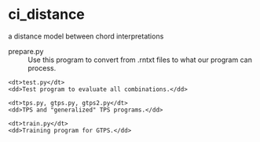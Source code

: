 # ci_distance
a distance model between chord interpretations

<dl>
	<dt>prepare.py</dt>
	<dd>Use this program to convert from .rntxt files to what our program can process.</dd>

	<dt>test.py</dt>
	<dd>Test program to evaluate all combinations.</dd>

	<dt>tps.py, gtps.py, gtps2.py</dt>
	<dd>TPS and "generalized" TPS programs.</dd>

	<dt>train.py</dt>
	<dd>Training program for GTPS.</dd>
</dl>
